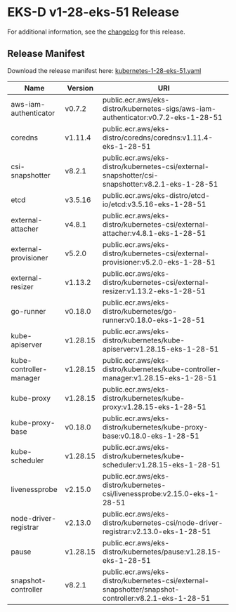 # EKS-D v1-28-eks-51 Release

For additional information, see the [changelog](CHANGELOG-v1-28-eks-51.md) for this release.

## Release Manifest

Download the release manifest here: [kubernetes-1-28-eks-51.yaml](https://distro.eks.amazonaws.com/kubernetes-1-28/kubernetes-1-28-eks-51.yaml)

| Name | Version | URI |
|------|---------|-----|
| aws-iam-authenticator | v0.7.2 | public.ecr.aws/eks-distro/kubernetes-sigs/aws-iam-authenticator:v0.7.2-eks-1-28-51 |
| coredns | v1.11.4 | public.ecr.aws/eks-distro/coredns/coredns:v1.11.4-eks-1-28-51 |
| csi-snapshotter | v8.2.1 | public.ecr.aws/eks-distro/kubernetes-csi/external-snapshotter/csi-snapshotter:v8.2.1-eks-1-28-51 |
| etcd | v3.5.16 | public.ecr.aws/eks-distro/etcd-io/etcd:v3.5.16-eks-1-28-51 |
| external-attacher | v4.8.1 | public.ecr.aws/eks-distro/kubernetes-csi/external-attacher:v4.8.1-eks-1-28-51 |
| external-provisioner | v5.2.0 | public.ecr.aws/eks-distro/kubernetes-csi/external-provisioner:v5.2.0-eks-1-28-51 |
| external-resizer | v1.13.2 | public.ecr.aws/eks-distro/kubernetes-csi/external-resizer:v1.13.2-eks-1-28-51 |
| go-runner | v0.18.0 | public.ecr.aws/eks-distro/kubernetes/go-runner:v0.18.0-eks-1-28-51 |
| kube-apiserver | v1.28.15 | public.ecr.aws/eks-distro/kubernetes/kube-apiserver:v1.28.15-eks-1-28-51 |
| kube-controller-manager | v1.28.15 | public.ecr.aws/eks-distro/kubernetes/kube-controller-manager:v1.28.15-eks-1-28-51 |
| kube-proxy | v1.28.15 | public.ecr.aws/eks-distro/kubernetes/kube-proxy:v1.28.15-eks-1-28-51 |
| kube-proxy-base | v0.18.0 | public.ecr.aws/eks-distro/kubernetes/kube-proxy-base:v0.18.0-eks-1-28-51 |
| kube-scheduler | v1.28.15 | public.ecr.aws/eks-distro/kubernetes/kube-scheduler:v1.28.15-eks-1-28-51 |
| livenessprobe | v2.15.0 | public.ecr.aws/eks-distro/kubernetes-csi/livenessprobe:v2.15.0-eks-1-28-51 |
| node-driver-registrar | v2.13.0 | public.ecr.aws/eks-distro/kubernetes-csi/node-driver-registrar:v2.13.0-eks-1-28-51 |
| pause | v1.28.15 | public.ecr.aws/eks-distro/kubernetes/pause:v1.28.15-eks-1-28-51 |
| snapshot-controller | v8.2.1 | public.ecr.aws/eks-distro/kubernetes-csi/external-snapshotter/snapshot-controller:v8.2.1-eks-1-28-51 |
